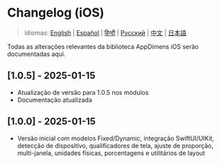 # Changelog (iOS)

> Idiomas: [English](../../../iOS/CHANGELOG.md) | [Español](../../es/iOS/CHANGELOG.md) | [हिन्दी](../../hi/iOS/CHANGELOG.md) | [Русский](../../ru/iOS/CHANGELOG.md) | [中文](../../zh/iOS/CHANGELOG.md) | [日本語](../../ja/iOS/CHANGELOG.md)

Todas as alterações relevantes da biblioteca AppDimens iOS serão documentadas aqui.

## [1.0.5] - 2025-01-15
- Atualização de versão para 1.0.5 nos módulos
- Documentação atualizada

## [1.0.0] - 2025-01-15
- Versão inicial com modelos Fixed/Dynamic, integração SwiftUI/UIKit, detecção de dispositivo, qualificadores de tela, ajuste de proporção, multi-janela, unidades físicas, porcentagens e utilitários de layout
